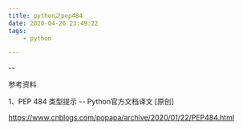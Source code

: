 ```yaml
---
title: python之pep484
date: 2020-04-26 23:49:22
tags:		
	- python

---
```


--

参考资料

1、PEP 484 类型提示 -- Python官方文档译文 [原创]

https://www.cnblogs.com/popapa/archive/2020/01/22/PEP484.html